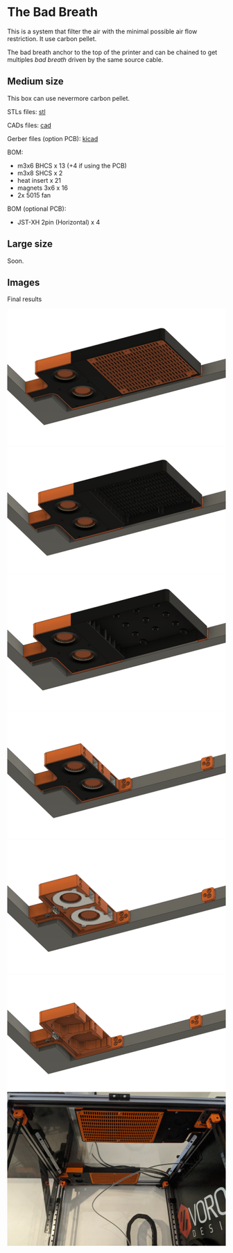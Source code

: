 # The Bad Breath

This is a system that filter the air with the minimal possible air flow restriction. It use carbon pellet.

The bad breath anchor to the top of the printer and can be chained to get multiples _bad breath_ driven by the same source cable.

## Medium size

This box can use nevermore carbon pellet.

STLs files: [stl](./stl/)

CADs files: [cad](./cad/)

Gerber files (option PCB): [kicad](./kicad/the_bad_breath_fan_pcb/fan_pcb/gerbers_fan_pcb/gerbers_fan_pcb.zip)

BOM:
- m3x6 BHCS x 13 (+4 if using the PCB)
- m3x8 SHCS x 2
- heat insert x 21
- magnets 3x6 x 16
- 2x 5015 fan

BOM (optional PCB):
- JST-XH 2pin (Horizontal) x 4

## Large size

Soon.

## Images

Final results

![Filter](./images/bad_breath_01.png)
![Filter](./images/bad_breath_02.png)
![Filter](./images/bad_breath_03.png)
![Filter](./images/bad_breath_04.png)
![Filter](./images/bad_breath_05.png)
![Filter](./images/bad_breath_06.png)
![Filter](./images/bad_breath_07.png)
